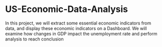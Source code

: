 # US-Economic-Data-Analysis
 In this project, we will extract some essential economic indicators from data, and display these economic indicators on a Dashboard. We will examine how changes in GDP impact the unemployment rate and perform analysis to reach conclusion
